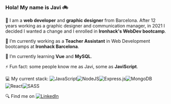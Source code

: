 ### Hola! My name is Javi 🚲



🧬 I am a **web developer** and **graphic designer** from Barcelona. After 12 years working as a graphic designer and communication manager, in 2021 I decided I wanted a change and I enrolled in **Ironhack's WebDev bootcamp**.

🔭 I’m currently working as a **Teacher Assistant** in Web Development bootcamps at **Ironhack Barcelona**.

🌱 I’m currently learning **Vue** and **MySQL**.

⚡ Fun fact: some people know me as Javi, some as **JaviScript**.

💻 My current stack: ![JavaScript](https://img.shields.io/badge/javascript-%23323330.svg?style=for-the-badge&logo=javascript&logoColor=%23F7DF1E)![NodeJS](https://img.shields.io/badge/node.js-6DA55F?style=for-the-badge&logo=node.js&logoColor=white)![Express.js](https://img.shields.io/badge/express.js-%23404d59.svg?style=for-the-badge&logo=express&logoColor=%2361DAFB)![MongoDB](https://img.shields.io/badge/MongoDB-%234ea94b.svg?style=for-the-badge&logo=mongodb&logoColor=white)![React](https://img.shields.io/badge/react-%2320232a.svg?style=for-the-badge&logo=react&logoColor=%2361DAFB)![SASS](https://img.shields.io/badge/SASS-hotpink.svg?style=for-the-badge&logo=SASS&logoColor=white)

🔍 Find me on [![LinkedIn](https://img.shields.io/badge/linkedin-%230077B5.svg?style=for-the-badge&logo=linkedin&logoColor=white)](https://www.linkedin.com/in/javi-sastre-web-dev/)
